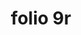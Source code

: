 ---
layout: edition
title: folio 9r
manuscript: Turin, Biblioteca Nazionale, MS N.III.19
sigla: T
iip: t009r.tif
milestone: 17
---